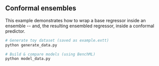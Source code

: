 ## Conformal ensembles

This example demonstrates how to wrap a base regressor inside an ensemble -- and, the resulting ensembled regressor, inside a conformal predictor.

```bash
# Generate toy dataset (saved as example.extt)
python generate_data.py

# Build & compare models (using BenchML)
python model_data.py
```
